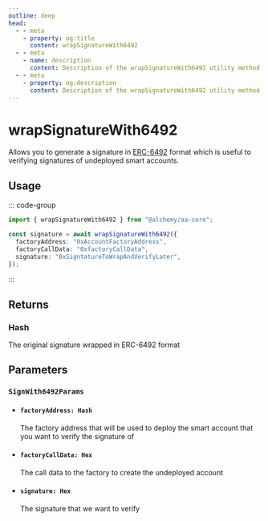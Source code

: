 ```yaml
---
outline: deep
head:
  - - meta
    - property: og:title
      content: wrapSignatureWith6492
  - - meta
    - name: description
      content: Description of the wrapSignatureWith6492 utility method
  - - meta
    - property: og:description
      content: Description of the wrapSignatureWith6492 utility method
---
```


# wrapSignatureWith6492

Allows you to generate a signature in [ERC-6492](https://eips.ethereum.org/EIPS/eip-6492) format which is useful to verifying signatures of undeployed smart accounts.

## Usage

::: code-group

```ts [example.ts]
import { wrapSignatureWith6492 } from "@alchemy/aa-core";

const signature = await wrapSignatureWith6492({
  factoryAddress: "0xAccountFactoryAddress",
  factoryCallData: "0xfactoryCallData",
  signature: "0xSigntatureToWrapAndVerifyLater",
});
```

:::

## Returns

### Hash

The original signature wrapped in ERC-6492 format

## Parameters

### `SignWith6492Params`

- #### `factoryAddress: Hash`

  The factory address that will be used to deploy the smart account that you want to verify the signature of

- #### `factoryCallData: Hex`

  The call data to the factory to create the undeployed account

- #### `signature: Hex`

  The signature that we want to verify

